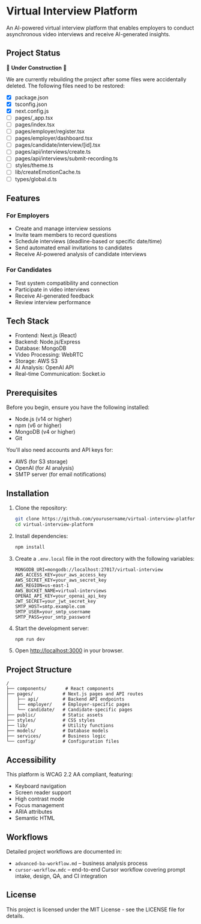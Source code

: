 # Virtual Interview Platform

An AI-powered virtual interview platform that enables employers to conduct asynchronous video interviews and receive AI-generated insights.

## Project Status

🚧 **Under Construction** 🚧

We are currently rebuilding the project after some files were accidentally deleted. The following files need to be restored:

- [x] package.json
- [x] tsconfig.json
- [x] next.config.js
- [ ] pages/_app.tsx
- [ ] pages/index.tsx
- [ ] pages/employer/register.tsx
- [ ] pages/employer/dashboard.tsx
- [ ] pages/candidate/interview/[id].tsx
- [ ] pages/api/interviews/create.ts
- [ ] pages/api/interviews/submit-recording.ts
- [ ] styles/theme.ts
- [ ] lib/createEmotionCache.ts
- [ ] types/global.d.ts

## Features

### For Employers
- Create and manage interview sessions
- Invite team members to record questions
- Schedule interviews (deadline-based or specific date/time)
- Send automated email invitations to candidates
- Receive AI-powered analysis of candidate interviews

### For Candidates
- Test system compatibility and connection
- Participate in video interviews
- Receive AI-generated feedback
- Review interview performance

## Tech Stack

- Frontend: Next.js (React)
- Backend: Node.js/Express
- Database: MongoDB
- Video Processing: WebRTC
- Storage: AWS S3
- AI Analysis: OpenAI API
- Real-time Communication: Socket.io

## Prerequisites

Before you begin, ensure you have the following installed:
- Node.js (v14 or higher)
- npm (v6 or higher)
- MongoDB (v4 or higher)
- Git

You'll also need accounts and API keys for:
- AWS (for S3 storage)
- OpenAI (for AI analysis)
- SMTP server (for email notifications)

## Installation

1. Clone the repository:
   ```bash
   git clone https://github.com/yourusername/virtual-interview-platform.git
   cd virtual-interview-platform
   ```

2. Install dependencies:
   ```bash
   npm install
   ```

3. Create a `.env.local` file in the root directory with the following variables:
   ```
   MONGODB_URI=mongodb://localhost:27017/virtual-interview
   AWS_ACCESS_KEY=your_aws_access_key
   AWS_SECRET_KEY=your_aws_secret_key
   AWS_REGION=us-east-1
   AWS_BUCKET_NAME=virtual-interviews
   OPENAI_API_KEY=your_openai_api_key
   JWT_SECRET=your_jwt_secret_key
   SMTP_HOST=smtp.example.com
   SMTP_USER=your_smtp_username
   SMTP_PASS=your_smtp_password
   ```

4. Start the development server:
   ```bash
   npm run dev
   ```

5. Open [http://localhost:3000](http://localhost:3000) in your browser.

## Project Structure

```
/
├── components/       # React components
├── pages/           # Next.js pages and API routes
│   ├── api/         # Backend API endpoints
│   ├── employer/    # Employer-specific pages
│   └── candidate/   # Candidate-specific pages
├── public/          # Static assets
├── styles/          # CSS styles
├── lib/             # Utility functions
├── models/          # Database models
├── services/        # Business logic
└── config/          # Configuration files
```

## Accessibility

This platform is WCAG 2.2 AA compliant, featuring:
- Keyboard navigation
- Screen reader support
- High contrast mode
- Focus management
- ARIA attributes
- Semantic HTML

## Workflows

Detailed project workflows are documented in:

- `advanced-ba-workflow.md` – business analysis process
- `cursor-workflow.mdc` – end-to-end Cursor workflow covering prompt intake, design, QA, and CI integration

## License

This project is licensed under the MIT License - see the LICENSE file for details.
